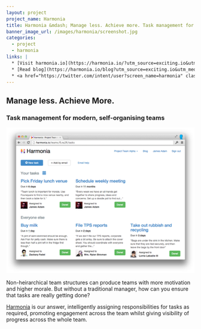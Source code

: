 ```yaml
---
layout: project
project_name: Harmonia
title: Harmonia &mdash; Manage less. Achieve more. Task management for modern, self-organising teams
banner_image_url: /images/harmonia/screenshot.jpg
categories:
  - project
  - harmonia
links: |
  * [Visit harmonia.io](https://harmonia.io/?utm_source=exciting.io&utm_medium=referral&utm_content=project+related&utm_campaign=non-heirarchical+team+structures)
  * [Read blog](https://harmonia.io/blog?utm_source=exciting.io&utm_medium=referral&utm_content=project+related&utm_campaign=non-heirarchical+team+structures)
  * <a href="https://twitter.com/intent/user?screen_name=harmonia" class="twitter"><span>@harmonia</span></a>
---
```


## Manage less. Achieve More.

### Task management for modern, self-organising teams

[![A sample Harmonia dashboard](/images/harmonia/dashboard.png)](https://harmonia.io/?utm_source=exciting.io&utm_medium=referral&utm_content=screenshot&utm_campaign=non-heirarchical+team+structures)

Non-heirarchical team structures can produce teams with more motivation and higher morale. But without a traditional manager, how can you ensure that tasks are really getting done?

[Harmonia](https://harmonia.io/?utm_source=exciting.io&utm_medium=referral&utm_content=project+copy&utm_campaign=non-heirarchical+team+structures) is our answer, intelligently assigning responsibilities for tasks as required, promoting engagement across the team whilst giving visibility of progress across the whole team.

